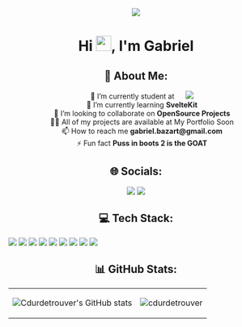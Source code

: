 <p align="center"><img height="auto" src="https://media0.giphy.com/media/YRMb6dd7zprS00JdGZ/giphy.gif?cid=ecf05e47pp9oy2ivxoy3aif9mvewoex6jc5ywnem9njblkob&ep=v1_stickers_search&rid=giphy.gif&ct=s"/></p>
<h1 align="center">Hi <img src="https://raw.githubusercontent.com/MartinHeinz/MartinHeinz/master/wave.gif" width="30px">, I'm Gabriel</h1>

<h2 align="center">💫 About Me:</h2>
<ul align ="center" style="list-style-type: none;">
      <li> 🔭 I’m currently student at &emsp; <a href="https://42.fr/"><img src="https://42.fr/wp-content/uploads/2021/05/42-Final-sigle-seul.svg"/></a> </li>
      <li> 🌱 I’m currently learning <strong>SvelteKit</strong> </li>
      <li> 👯 I’m looking to collaborate on <strong>OpenSource Projects</strong> </li>
      <li> 👨‍💻 All of my projects are available at My Portfolio Soon </li>
      <li> 📫 How to reach me <strong>gabriel.bazart@gmail.com</strong> </li>
      <li> ⚡ Fun fact <strong>Puss in boots 2 is the GOAT</strong> </li>
</ul>

<h2 align="center">🌐 Socials:</h2>
<div align="center">
      <a href="https://discord.gg/https://discord.gg/HzqrkbqH7x"><img src="https://img.shields.io/badge/Discord-%237289DA.svg?logo=discord&logoColor=white"></a>
      <a href="https://www.linkedin.com/in/gabriel-bazart-87b3ab265/"><img src="https://img.shields.io/badge/LinkedIn-%230077B5.svg?logo=linkedin&logoColor=white"></a>
</div>

<h2 align="center">💻 Tech Stack:</h2>

<img src="https://img.shields.io/badge/-HTML5-f06529?style=for-the-badge&labelColor=black&logo=html5&logoColor=f06529"> <img src="https://img.shields.io/badge/-CSS3-2965f1?style=for-the-badge&labelColor=black&logo=css3&logoColor=2965f1"> <img src="https://img.shields.io/badge/Sass-c69?style=for-the-badge&labelColor=black&logo=sass&logoColor=c69"> <img src="https://img.shields.io/badge/-Javascript-F0DB4F?style=for-the-badge&labelColor=black&logo=javascript&logoColor=F0DB4F"> <img src="https://img.shields.io/badge/-C++-044F88?style=for-the-badge&labelColor=black&logo=cplusplus&logoColor=044F88"> <img src="https://img.shields.io/badge/-Python-4B8BBE?style=for-the-badge&labelColor=black&logo=python&logoColor=4B8BBE"> <img src="https://img.shields.io/badge/-MySQL-00758F?style=for-the-badge&labelColor=black&logo=mysql&logoColor=00758F"> <img src="https://img.shields.io/badge/-Git-f34f29?style=for-the-badge&labelColor=black&logo=git&logoColor=f34f29"> <img src="https://img.shields.io/badge/-Postman-EF5B25?style=for-the-badge&labelColor=black&logo=postman&logoColor=EF5B25">

<h2 align="center">📊 GitHub Stats:</h2>
<table center="align">
<tr>
<td>

![Cdurdetrouver's GitHub stats](https://github-readme-stats-five-gules.vercel.app/api?username=cdurdetrouver&count_private=true&show_icons=true&theme=radical)

</td>
<td>
      <img src="https://github-readme-stats.vercel.app/api/top-langs?username=cdurdetrouver&show_icons=true&locale=en&layout=compact&title_color=7A7ADB&icon_color=2234AE&text_color=D3D3D3&bg_color=0,000000,130F40" alt="cdurdetrouver" />       </td>
</tr>
</table>

<!-- Proudly created with GPRM ( https://gprm.itsvg.in ) -->
